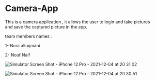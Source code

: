 # Camera-App

This is a camera application , it allows the user to login and take pictures and save the captured picture in the app. 


team members names :

1- Nora alluqmani 

2- Nouf Naif 

![Simulator Screen Shot - iPhone 12 Pro - 2021-12-04 at 20 31 02](https://user-images.githubusercontent.com/92252933/144718968-8b1782d1-77e7-4343-9e98-92e98ae57c79.png)

![Simulator Screen Shot - iPhone 12 Pro - 2021-12-04 at 20 30 51](https://user-images.githubusercontent.com/92252933/144718980-fd892937-4fde-4cbc-be37-a1f3dbba1092.png)
